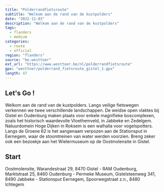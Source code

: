 ```yaml
---
title: "Polderrandfietsroute"
subtitle: "Welkom aan de rand van de kustpolders"
date: "2022-11-03"
description: "Welkom aan de rand van de kustpolders" 
tags:
  - flanders
  - medium
categories: 
  - route
  - official
region: "flanders"
source: "be.westtoer"
ext_url: "https://www.westtoer.be/nl/polderrandfietsroute"
gpx: "westtoer/polderrand_fietsroute_gistel_1.gpx"
length: 47
---
```


## Let's Go !

Welkom aan de rand van de kustpolders. Langs veilige fietswegen verkennen we twee verschillende landschappen. De weidse open vlaktes bij Gistel en Oudenburg maken plaats voor enkele magnifieke boscomplexen, zoals het historisch waardevolle Vloethemveld, in Jabbeke en Zedelgem. Natuurdomein Hoge Dijken in Roksem is een walhalla voor vogelspotters. Langs de Groene 62 is het aangenaam verpozen aan de Stationsput in Eernegem, waar de stoomtreinen van water werden voorzien. Breng zeker ook een bezoekje aan het Wielermuseum op de Oostmolensite in Gistel.

## Start 

Oostmolensite, Warandestraat 29, 8470 Gistel - RAM Oudenburg, Marktstraat 25, 8460 Oudenburg - Permeke Museum, Gistelsteenweg 341, 8490 Jabbeke - Stationsput Eernegem, Spoorwegstraat z.n., 8480 Ichtegem 



